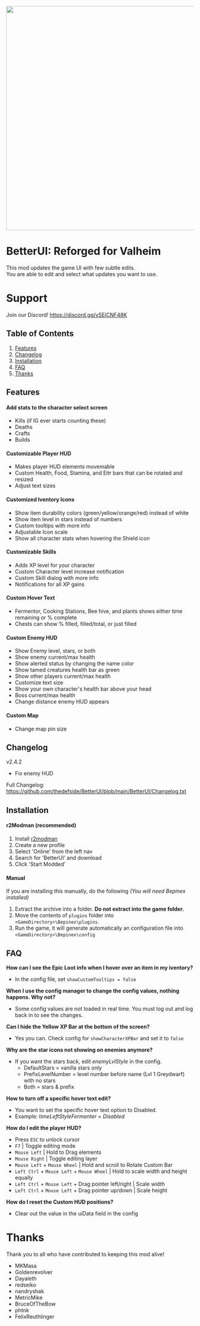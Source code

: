 [<p align="center"><img width="600" src="https://i.imgur.com/TvcCtRJ.png"></p>](https://valheim.thunderstore.io/package/thedefside/BetterUI_Reforged)

# BetterUI: Reforged for Valheim
This mod updates the game UI with few subtle edits.  
You are able to edit and select what updates you want to use. 


# Support
Join our Discord! https://discord.gg/vSEjCNF48K

## Table of Contents
1. [Features](#Features)
2. [Changelog](#Changelog)
3. [Installation](#Installation)
4. [FAQ](#FAQ)
5. [Thanks](#Thanks)  

## Features

#### Add stats to the character select screen
 - Kills (if IG ever starts counting these)
 - Deaths
 - Crafts
 - Builds

#### Customizable Player HUD
 - Makes player HUD elements movemable
 - Custom Health, Food, Stamina, and Eitr bars that can be rotated and resized
 - Adjust text sizes

#### Customized Iventory Icons
 - Show item durability colors (green/yellow/orange/red) instead of white
 - Show item level in stars instead of numbers
 - Custom tooltips with more info
 - Adjustable Icon scale
 - Show all character stats when hovering the Shield icon

#### Customizable Skills
 - Adds XP level for your character
 - Custom Character level increase notification
 - Custom Skill dialog with more info
 - Notifications for all XP gains

#### Custom Hover Text
 - Fermentor, Cooking Stations, Bee hive, and plants shows either time remaining or % complete
 - Chests can show % filled, filled/total, or just filled

#### Custom Enemy HUD
 - Show Enemy level, stars, or both
 - Show enemy current/max health
 - Show alerted status by changing the name color
 - Show tamed creatures health bar as green
 - Show other players current/max health
 - Customize text size
 - Show your own character's health bar above your head
 - Boss current/max health
 - Change distance enemy HUD appears

#### Custom Map
 - Change map pin size

## Changelog

v2.4.2
  - Fix enemy HUD

Full Changelog: https://github.com/thedefside/BetterUI/blob/main/BetterUI/Changelog.txt

## Installation

#### r2Modman (recommended)
  1. Install [r2modman](https://valheim.thunderstore.io/package/ebkr/r2modman/)
  2. Create a new profile
  3. Select 'Online' from the left nav
  4. Search for 'BetterUI' and download
  5. Click 'Start Modded'

#### Manual
If you are installing this manually, do the following _(You will need Bepinex installed)_

1. Extract the archive into a folder. **Do not extract into the game folder.**
2. Move the contents of `plugins` folder into `<GameDirectory>\Bepinex\plugins`.
3. Run the game, it will generate automatically an configuration file into `<GameDirectory>\Bepinex\config`

## FAQ
__How can I see the Epic Loot info when I hover over an item in my iventory?__
 - In the config file, set `showCustomTooltips = false`

__When I use the config manager to change the config values, nothing happens. Why not?__
 - Some config values are not loaded in real time. You must log out and log back in to see the changes.

__Can I hide the Yellow XP Bar at the bottom of the screen?__  
 - Yes you can. Check config for `showCharacterXPBar` and set it to `false`  

__Why are the star icons not showing on enemies anymore?__
 - If you want the stars back, edit _enemyLvlStyle_ in the config.  
    - DefaultStars = vanilla stars only
    - PrefixLevelNumber = level number before name (Lvl 1 Greydwarf) with no stars
    - Both = stars & prefix

__How to turn off a specific hover text edit?__  
 - You want to set the specific hover text option to Disabled.  
 - Example: _timeLeftStyleFermenter = Disabled_

__How do I edit the player HUD?__  
 - Press `ESC` to unlock cursor
 - `F7` | Toggle editing mode  
 - `Mouse Left` | Hold to Drag elements  
 - `Mouse Right` | Toggle editing layer
 - `Mouse Left` + `Mouse Wheel` | Hold and scroll to Rotate Custom Bar
 - `Left Ctrl` + `Mouse Left` + `Mouse Wheel` | Hold to scale width and height equally  
 - `Left Ctrl` + `Mouse Left` + Drag pointer left/right | Scale width
 - `Left Ctrl` + `Mouse Left` + Drag pointer up/down | Scale height

 __How do I reset the Custom HUD positions?__
  - Clear out the value in the uiData field in the config

 # Thanks

 Thank you to all who have contributed to keeping this mod alive!
  - MKMasa
  - Goldenrevolver
  - Dayaleth
  - redseiko
  - nandryshak
  - MetricMike
  - BruceOfTheBow
  - phtnk
  - FelixReuthlinger
 
